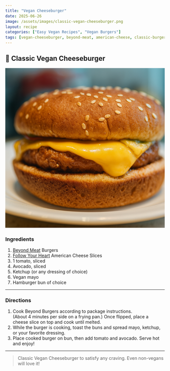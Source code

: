 ```yaml
---
title: "Vegan Cheeseburger"
date: 2025-06-26
image: /assets/images/classic-vegan-cheeseburger.png
layout: recipe
categories: ["Easy Vegan Recipes", "Vegan Burgers"]
tags: [vegan-cheeseburger, beyond-meat, american-cheese, classic-burger, plant-based, avocado, dairy-free]
---
```


## 🍔 Classic Vegan Cheeseburger

![Classic Vegan Cheeseburger](/assets/images/classic-vegan-cheeseburger.png)

### Ingredients

1. [Beyond Meat](https://www.beyondmeat.com) Burgers  
2. [Follow Your Heart](https://followyourheart.com) American Cheese Slices  
3. 1 tomato, sliced  
4. Avocado, sliced  
5. Ketchup (or any dressing of choice)  
6. Vegan mayo
7. Hamburger bun of choice  

---

### Directions

1. Cook Beyond Burgers according to package instructions.  
   (About 4 minutes per side on a frying pan.) Once flipped, place a cheese slice on top and cook until melted.  
2. While the burger is cooking, toast the buns and spread mayo, ketchup, or your favorite dressing.  
3. Place cooked burger on bun, then add tomato and avocado. Serve hot and enjoy!

---

> Classic Vegan Cheeseburger to satisfy any craving. Even non-vegans will love it!
